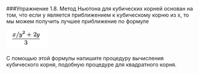 ###Упражнение 1.8.
Метод Ньютона для кубических корней основан на том, что если y является приближением к кубическому корню из x, 
то мы можем получить лучшее приближение по формуле

![ex-1-8](../../images/ex-1-8.png)

С помощью этой формулы напишите процедуру вычисления кубического корня, подобную процедуре для квадратного корня. 
